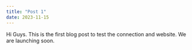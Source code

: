 ```yaml
---
title: "Post 1"
date: 2023-11-15
---
```


Hi Guys.
This is the first blog post to test the connection and website.
We are launching soon.
